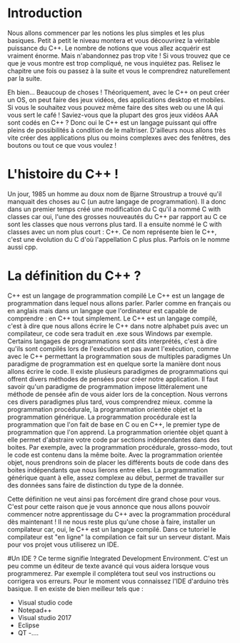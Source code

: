 # Introduction
Nous allons commencer par les notions les plus simples et les plus basiques. Petit à petit le niveau montera et vous découvrirez la véritable puissance du C++.
Le nombre de notions que vous allez acquérir est vraiment énorme. Mais n'abandonnez pas trop vite !
Si vous trouvez que ce que je vous montre est trop compliqué, ne vous inquiétez pas. Relisez le chapitre une fois ou passez à la suite et vous le comprendrez naturellement par la suite.

Eh bien... Beaucoup de choses ! Théoriquement, avec le C++ on peut créer un OS, on peut faire des jeux vidéos, des applications desktop et mobiles. Si vous le souhaitez vous pouvez même faire des sites web ou une IA qui vous sert le café !
Saviez-vous que la plupart des gros jeux vidéos AAA sont codés en C++ ?
Donc oui le C++ est un langage puissant qui offre pleins de possibilités à condition de le maîtriser.
D'ailleurs nous allons très vite créer des applications plus ou moins complexes avec des fenêtres, des boutons ou tout ce que vous voulez !
# L'histoire du C++ !
Un jour, 1985 un homme au doux nom de Bjarne Stroustrup a trouvé qu'il manquait des choses au C (un autre langage de programmation). Il a donc dans un premier temps créé une modification du C qu'il a nommé C with classes car oui, l'une des grosses nouveautés du C++ par rapport au C ce sont les classes que nous verrons plus tard. Il a ensuite nommé le C with classes avec un nom plus court : C++. Ce nom représente bien le C++, c'est une évolution du C d'où l'appellation C plus plus. Parfois on le nomme aussi cpp. 

# La définition du C++ ?
C++ est un langage de programmation compilé
Le C++ est un langage de programmation dans lequel nous allons parler. Parler comme en français ou en anglais mais dans un langage que l'ordinateur est capable de comprendre : en C++ tout simplement. Le C++ est un langage compilé, c'est à dire que nous allons écrire le C++ dans notre alphabet puis avec un compilateur, ce code sera traduit en .exe sous Windows par exemple.
Certains langages de programmations sont dits interprétés, c'est à dire qu'ils sont compilés lors de l'exécution et pas avant l'exécution, comme avec le C++ permettant la programmation sous de multiples paradigmes
Un paradigme de programmation est en quelque sorte la manière dont nous allons écrire le code. Il existe plusieurs paradigmes de programmations qui offrent divers méthodes de pensées pour créer notre application. Il faut savoir qu'un paradigme de programmation impose littéralement une méthode de pensée afin de vous aider lors de la conception. Nous verrons ces divers paradigmes plus tard, vous
comprendrez mieux.
comme la programmation procédurale, la programmation orientée objet et la programmation générique.
La programmation procédurale est la programmation que l'on fait de base en C ou en C++, le premier type de programmation que l'on apprend. La programmation orientée objet quant à elle permet d'abstraire votre code par sections indépendantes dans des boites. Par exemple, avec la programmation procédurale, grosso-modo, tout le code est contenu dans la même boite. Avec la programmation orientée objet, nous prendrons soin de placer les différents bouts de code dans des boites indépendants que nous lierons entre elles.
La programmation générique quant à elle, assez complexe au début, permet de travailler sur des données sans faire de distinction du type de la donnée.

Cette définition ne veut ainsi pas forcément dire grand chose pour vous. C'est pour cette raison que je vous annonce que nous allons pouvoir commencer notre apprentissage du C++ avec la programmation procédural dès maintenant !
Il ne nous reste plus qu'une chose à faire, installer un compilateur car, oui, le C++ est un langage
compilé. 
Dans ce tutoriel le compilateur est "en ligne" la compilation ce fait sur un serveur distant.
Mais pour vos projet vous utiliserez un IDE.

#Un IDE ?
Ce terme signifie Integrated Development Environment. C'est un peu comme un éditeur de texte avancé qui vous aidera lorsque vous programmerez. Par exemple il complétera tout seul vos instructions ou corrigera vos erreurs.
Pour le moment vous connaissez l'IDE d'arduino très basique. 
Il en existe de bien meilleur tels que :

- Visual studio code
- Notepad++
- Visual studio 2017
- Eclipse
- QT
-....

